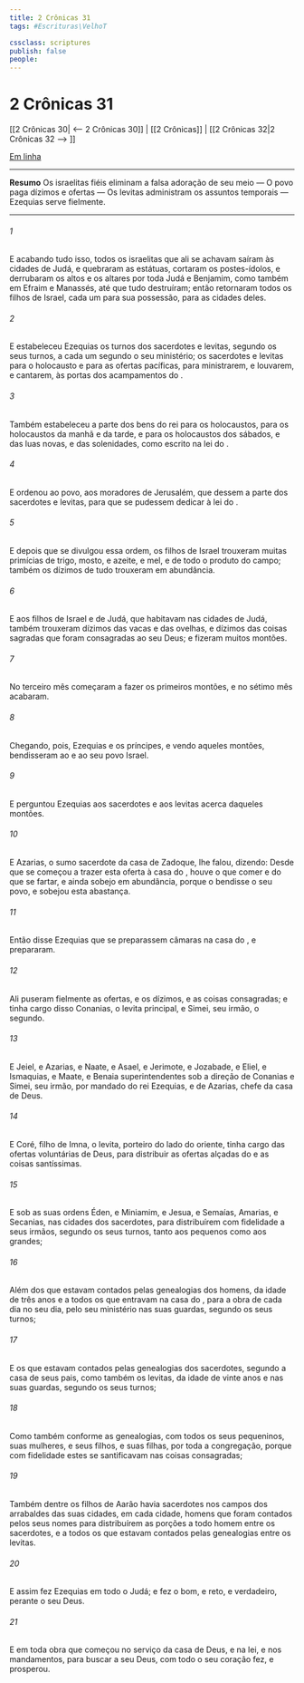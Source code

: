 ```yaml
---
title: 2 Crônicas 31
tags: #Escrituras\VelhoT

cssclass: scriptures
publish: false
people:
---
```


# 2 Crônicas 31
[[2 Crônicas 30| <-- 2 Crônicas 30]] | [[2 Crônicas]] | [[2 Crônicas 32|2 Crônicas 32 --> ]]

[Em linha](https://churchofjesuschrist.org/study/scriptures/ot/2-chr/31?lang=por)

---
__Resumo__
Os israelitas fiéis eliminam a falsa adoração de seu meio — O povo paga dízimos e ofertas — Os levitas administram os assuntos temporais — Ezequias serve fielmente.

---
###### 1 
E acabando tudo isso, todos os israelitas que ali se achavam saíram às cidades de Judá, e quebraram as estátuas, cortaram os postes-ídolos, e derrubaram os altos e os altares por toda Judá e Benjamim, como também em Efraim e Manassés, até que tudo destruíram; então retornaram todos os filhos de Israel, cada um para sua possessão, para as cidades deles.

###### 2 
E estabeleceu Ezequias os turnos dos sacerdotes e levitas, segundo os seus turnos, a cada um segundo o seu ministério; os sacerdotes e levitas para o holocausto e para as ofertas pacíficas, para ministrarem, e louvarem, e cantarem, às portas dos acampamentos do .

###### 3 
Também estabeleceu a parte dos bens do rei para os holocaustos, para os holocaustos da manhã e da tarde, e para os holocaustos dos sábados, e das luas novas, e das solenidades, como  escrito na lei do .

###### 4 
E ordenou ao povo, aos moradores de Jerusalém, que dessem a parte dos sacerdotes e levitas, para que se pudessem dedicar à lei do .

###### 5 
E depois que se divulgou essa ordem, os filhos de Israel trouxeram muitas primícias de trigo, mosto, e azeite, e mel, e de todo o produto do campo; também os dízimos de tudo trouxeram em abundância.

###### 6 
E aos filhos de Israel e de Judá, que habitavam nas cidades de Judá, também trouxeram dízimos das vacas e das ovelhas, e dízimos das coisas sagradas que foram consagradas ao  seu Deus; e fizeram muitos montões.

###### 7 
No terceiro mês começaram a fazer os primeiros montões, e no sétimo mês acabaram.

###### 8 
Chegando, pois, Ezequias e os príncipes, e vendo aqueles montões, bendisseram ao  e ao seu povo Israel.

###### 9 
E perguntou Ezequias aos sacerdotes e aos levitas acerca daqueles montões.

###### 10 
E Azarias, o sumo sacerdote da casa de Zadoque, lhe falou, dizendo: Desde que se começou a trazer esta oferta à casa do , houve o que comer e do que se fartar, e ainda sobejo em abundância, porque o  bendisse o seu povo, e sobejou esta abastança.

###### 11 
Então disse Ezequias que se preparassem câmaras na casa do , e  prepararam.

###### 12 
Ali puseram fielmente as ofertas, e os dízimos, e as coisas consagradas; e tinha cargo disso Conanias, o levita principal, e Simei, seu irmão, o segundo.

###### 13 
E Jeiel, e Azarias, e Naate, e Asael, e Jerimote, e Jozabade, e Eliel, e Ismaquias, e Maate, e Benaia  superintendentes sob a direção de Conanias e Simei, seu irmão, por mandado do rei Ezequias, e de Azarias, chefe da casa de Deus.

###### 14 
E Coré, filho de Imna, o levita, porteiro do lado do oriente, tinha cargo das ofertas voluntárias de Deus, para distribuir as ofertas alçadas do  e as coisas santíssimas.

###### 15 
E sob as suas ordens  Éden, e Miniamim, e Jesua, e Semaías, Amarias, e Secanias, nas cidades dos sacerdotes, para distribuírem com fidelidade a seus irmãos, segundo os seus turnos, tanto aos pequenos como aos grandes;

###### 16 
Além dos que estavam contados pelas genealogias dos homens, da idade de três anos e  a todos os que entravam na casa do , para a obra de cada dia no seu dia, pelo seu ministério nas suas guardas, segundo os seus turnos;

###### 17 
E os que estavam contados pelas genealogias dos sacerdotes, segundo a casa de seus pais, como também os levitas, da idade de vinte anos e  nas suas guardas, segundo os seus turnos;

###### 18 
Como também conforme as genealogias, com todos os seus pequeninos, suas mulheres, e seus filhos, e suas filhas, por toda a congregação, porque com fidelidade estes se santificavam nas coisas consagradas;

###### 19 
Também dentre os filhos de Aarão havia sacerdotes nos campos dos arrabaldes das suas cidades, em cada cidade, homens que foram contados pelos seus nomes para distribuírem as porções a todo homem entre os sacerdotes, e a todos os que estavam contados pelas genealogias entre os levitas.

###### 20 
E assim fez Ezequias em todo o Judá; e fez o  bom, e reto, e verdadeiro, perante o  seu Deus.

###### 21 
E em toda obra que começou no serviço da casa de Deus, e na lei, e nos mandamentos, para buscar a seu Deus, com todo o seu coração  fez, e prosperou.


